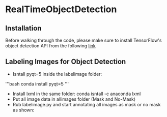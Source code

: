 # RealTimeObjectDetection
## Installation
Before walking through the code, please make sure to install TensorFlow's object detection API from the following [link](https://tensorflow-object-detection-api-tutorial.readthedocs.io/en/latest/install.html)

## Labeling Images for Object Detection
* Isntall pyqt=5 inside the labelimage folder:

'''bash
conda install pyqt=5
'''

* Install lxml in the same folder: conda isntall -c anaconda lxml
* Put all image data in allimages folder (Mask and No-Mask)
* Rub labelimage.py and start annotating all images as mask or no mask as shown:
